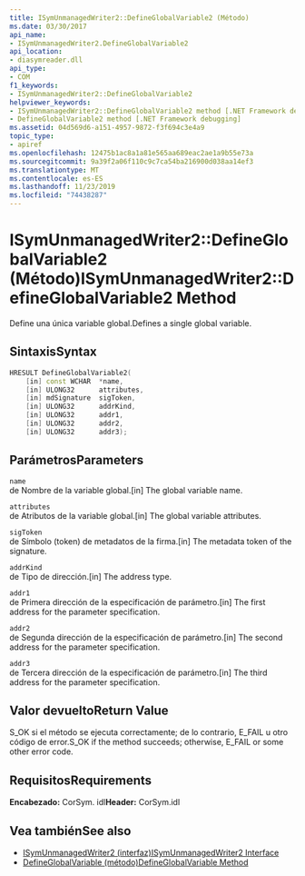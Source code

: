 ```yaml
---
title: ISymUnmanagedWriter2::DefineGlobalVariable2 (Método)
ms.date: 03/30/2017
api_name:
- ISymUnmanagedWriter2.DefineGlobalVariable2
api_location:
- diasymreader.dll
api_type:
- COM
f1_keywords:
- ISymUnmanagedWriter2::DefineGlobalVariable2
helpviewer_keywords:
- ISymUnmanagedWriter2::DefineGlobalVariable2 method [.NET Framework debugging]
- DefineGlobalVariable2 method [.NET Framework debugging]
ms.assetid: 04d569d6-a151-4957-9872-f3f694c3e4a9
topic_type:
- apiref
ms.openlocfilehash: 12475b1ac8a1a81e565aa689eac2ae1a9b55e73a
ms.sourcegitcommit: 9a39f2a06f110c9c7ca54ba216900d038aa14ef3
ms.translationtype: MT
ms.contentlocale: es-ES
ms.lasthandoff: 11/23/2019
ms.locfileid: "74438287"
---
```

# <a name="isymunmanagedwriter2defineglobalvariable2-method"></a><span data-ttu-id="42355-102">ISymUnmanagedWriter2::DefineGlobalVariable2 (Método)</span><span class="sxs-lookup"><span data-stu-id="42355-102">ISymUnmanagedWriter2::DefineGlobalVariable2 Method</span></span>
<span data-ttu-id="42355-103">Define una única variable global.</span><span class="sxs-lookup"><span data-stu-id="42355-103">Defines a single global variable.</span></span>  
  
## <a name="syntax"></a><span data-ttu-id="42355-104">Sintaxis</span><span class="sxs-lookup"><span data-stu-id="42355-104">Syntax</span></span>  
  
```cpp  
HRESULT DefineGlobalVariable2(  
    [in] const WCHAR  *name,  
    [in] ULONG32      attributes,  
    [in] mdSignature  sigToken,  
    [in] ULONG32      addrKind,  
    [in] ULONG32      addr1,  
    [in] ULONG32      addr2,  
    [in] ULONG32      addr3);  
```  
  
## <a name="parameters"></a><span data-ttu-id="42355-105">Parámetros</span><span class="sxs-lookup"><span data-stu-id="42355-105">Parameters</span></span>  
 `name`  
 <span data-ttu-id="42355-106">de Nombre de la variable global.</span><span class="sxs-lookup"><span data-stu-id="42355-106">[in] The global variable name.</span></span>  
  
 `attributes`  
 <span data-ttu-id="42355-107">de Atributos de la variable global.</span><span class="sxs-lookup"><span data-stu-id="42355-107">[in] The global variable attributes.</span></span>  
  
 `sigToken`  
 <span data-ttu-id="42355-108">de Símbolo (token) de metadatos de la firma.</span><span class="sxs-lookup"><span data-stu-id="42355-108">[in] The metadata token of the signature.</span></span>  
  
 `addrKind`  
 <span data-ttu-id="42355-109">de Tipo de dirección.</span><span class="sxs-lookup"><span data-stu-id="42355-109">[in] The address type.</span></span>  
  
 `addr1`  
 <span data-ttu-id="42355-110">de Primera dirección de la especificación de parámetro.</span><span class="sxs-lookup"><span data-stu-id="42355-110">[in] The first address for the parameter specification.</span></span>  
  
 `addr2`  
 <span data-ttu-id="42355-111">de Segunda dirección de la especificación de parámetro.</span><span class="sxs-lookup"><span data-stu-id="42355-111">[in] The second address for the parameter specification.</span></span>  
  
 `addr3`  
 <span data-ttu-id="42355-112">de Tercera dirección de la especificación de parámetro.</span><span class="sxs-lookup"><span data-stu-id="42355-112">[in] The third address for the parameter specification.</span></span>  
  
## <a name="return-value"></a><span data-ttu-id="42355-113">Valor devuelto</span><span class="sxs-lookup"><span data-stu-id="42355-113">Return Value</span></span>  
 <span data-ttu-id="42355-114">S_OK si el método se ejecuta correctamente; de lo contrario, E_FAIL u otro código de error.</span><span class="sxs-lookup"><span data-stu-id="42355-114">S_OK if the method succeeds; otherwise, E_FAIL or some other error code.</span></span>  
  
## <a name="requirements"></a><span data-ttu-id="42355-115">Requisitos</span><span class="sxs-lookup"><span data-stu-id="42355-115">Requirements</span></span>  
 <span data-ttu-id="42355-116">**Encabezado:** CorSym. idl</span><span class="sxs-lookup"><span data-stu-id="42355-116">**Header:** CorSym.idl</span></span>  
  
## <a name="see-also"></a><span data-ttu-id="42355-117">Vea también</span><span class="sxs-lookup"><span data-stu-id="42355-117">See also</span></span>

- [<span data-ttu-id="42355-118">ISymUnmanagedWriter2 (interfaz)</span><span class="sxs-lookup"><span data-stu-id="42355-118">ISymUnmanagedWriter2 Interface</span></span>](../../../../docs/framework/unmanaged-api/diagnostics/isymunmanagedwriter2-interface.md)
- [<span data-ttu-id="42355-119">DefineGlobalVariable (método)</span><span class="sxs-lookup"><span data-stu-id="42355-119">DefineGlobalVariable Method</span></span>](../../../../docs/framework/unmanaged-api/diagnostics/isymunmanagedwriter-defineglobalvariable-method.md)
